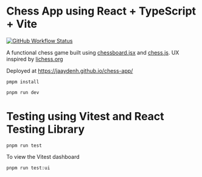 # Chess App using React + TypeScript + Vite

[![GitHub Workflow Status](https://img.shields.io/github/actions/workflow/status/jaaydenh/chess-app/main.yml)](https://github.com/jaaydenh/chess-app/actions)

A functional chess game built using [chessboard.jsx](https://github.com/willb335/chessboardjsx) and [chess.js](https://github.com/jhlywa/chess.js/). UX inspired by [lichess.org](https://lichess.org/)

Deployed at https://jaaydenh.github.io/chess-app/

```
pmpm install
```

```
pnpm run dev
```

# Testing using Vitest and React Testing Library

```
pnpm run test
```

To view the Vitest dashboard

```
pnpm run test:ui
```
